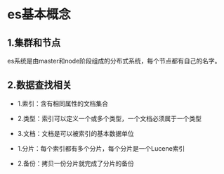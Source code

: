 # es基本概念

## 1.集群和节点

es系统是由master和node阶段组成的分布式系统，每个节点都有自己的名字。



## 2.数据查找相关

- 1.索引：含有相同属性的文档集合
- 2.类型：索引可以定义一个或多个类型，一个文档必须属于一个类型
- 3.文档：文档是可以被索引的基本数据单位



- 1.分片：每个索引都有多个分片，每个分片是一个Lucene索引
- 2.备份：拷贝一份分片就完成了分片的备份